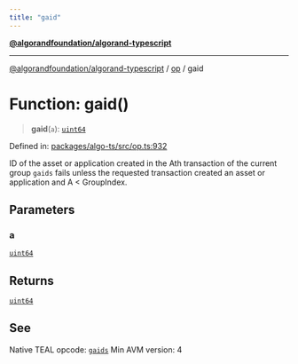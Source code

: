 ```yaml
---
title: "gaid"
---
```


[**@algorandfoundation/algorand-typescript**](../../README.md)

***

[@algorandfoundation/algorand-typescript](../../README.md) / [op](../README.md) / gaid

# Function: gaid()

> **gaid**(`a`): [`uint64`](../../index/type-aliases/uint64.md)

Defined in: [packages/algo-ts/src/op.ts:932](https://github.com/algorandfoundation/puya-ts/blob/main/packages/algo-ts/src/op.ts#L932)

ID of the asset or application created in the Ath transaction of the current group
`gaids` fails unless the requested transaction created an asset or application and A < GroupIndex.

## Parameters

### a

[`uint64`](../../index/type-aliases/uint64.md)

## Returns

[`uint64`](../../index/type-aliases/uint64.md)

## See

Native TEAL opcode: [`gaids`](https://developer.algorand.org/docs/get-details/dapps/avm/teal/opcodes/v10/#gaids)
Min AVM version: 4
